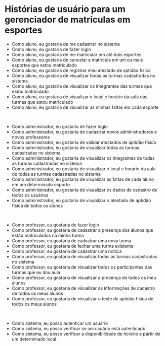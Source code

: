 # Histórias de usuário para um gerenciador de matrículas em esportes

* Como aluno, eu gostaria de me cadastrar no sistema
* Como aluno, eu gostaria de fazer login
* Como aluno, eu gostaria de me matricular em até dois esportes
* Como aluno, eu gostaria de cancelar a matrícula em um ou mais esportes que estou matriculado
* Como aluno, eu gostaria de registrar meu atestado de aptidão física
* Como aluno, eu gostaria de visualizar todas as turmas cadastradas no sistema
* Como aluno, eu gostaria de visualizar os integrantes das turmas que estou matriculado
* Como aluno, eu gostaria de visualizar o local e horário da aula das turmas que estou matriculado
* Como aluno, eu gostaria de visualizar as minhas faltas em cada esporte

</br>

* Como administrador, eu gostaria de fazer login
* Como administrador, eu gostaria de cadastrar novos administradores e novos professores
* Como administrador, eu gostaria de validar atestados de aptidão física
* Como administrador, eu gostaria de visualizar todas as turmas cadastradas no sistema
* Como administrador, eu gostaria de visualizar os integrantes de todas as turmas cadastradas no sistema
* Como administrador, eu gostaria de visualizar o local e horário da aula de todas as turmas cadastradas no sistema
* Como administrador, eu gostaria de visualizar as faltas de cada aluno em um determinado esporte
* Como administrador, eu gostaria de visualizar os dados de cadastro de todos os usuários
* Como administrador, eu gostaria de visualizar o atestado de aptidão física de todos os alunos

</br>

* Como professor, eu gostaria de fazer login
* Como professor, eu gostaria de cadastrar a presença dos alunos que estão matriculados na minha turma
* Como professor, eu gostaria de cadastrar uma nova turma
* Como professor, eu gostaria de fechar uma turma existente
* Como professor, eu gostaria de cadastrar uma notícia
* Como professor, eu gostaria de visualizar todas as turmas cadastradas no sistema
* Como professor, eu gostaria de visualizar todos os participantes das turmas que eu dou aula
* Como professor, eu gostaria de visualizar a presença de todos os meu alunos
* Como professor, eu gostaria de visualizar as informações de cadastro de todos os meus alunos
* Como professor, eu gostaria de visualizar o teste de aptidão física de todos os meus alunos

</br>

* Como sistema, eu posso autenticar um usuário
* Como sistema, eu posso verificar se um usuário está autenticado
* Como sistema, eu posso verificar a disponibilidade de horário a partir de um determinado local
